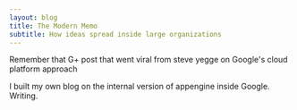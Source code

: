 ```yaml
---
layout: blog
title: The Modern Memo
subtitle: How ideas spread inside large organizations
---
```


Remember that G+ post that went viral from steve yegge on Google's cloud platform approach

I built my own blog on the internal version of appengine inside Google. Writing.






